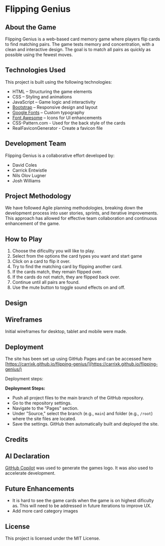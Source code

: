 # Flipping Genius

## About the Game

Flipping Genius is a web-based card memory game where players flip cards to find matching pairs. The game tests memory and concentration, with a clean and interactive design. The goal is to match all pairs as quickly as possible using the fewest moves.

## Technologies Used

This project is built using the following technologies:

- HTML – Structuring the game elements
- CSS – Styling and animations
- JavaScript – Game logic and interactivity
- [Bootstrap](https://getbootstrap.com)  – Responsive design and layout
- [Google Fonts](https://fonts.google.com/)  – Custom typography
- [Font Awesome](https://fontawesome.com/kits/1110908b34/setup?created=yes&hosting=hosted) – Icons for UI enhancements
- CSS-Pattern.com - Used for the back style of the cards
- RealFaviconGenerator - Create a favicon file

## Development Team

Flipping Genius is a collaborative effort developed by:

- David Coles
- Carrick Entwistle
- Nils Olov Lugner
- Josh Williams

## Project Methodology

We have followed Agile planning methodologies, breaking down the development process into user stories, sprints, and iterative improvements. This approach has allowed for effective team collaboration and continuous enhancement of the game.

## How to Play


1. Choose the dificullty you will like to play.
2. Select from the options the card types you want and start game
3. Click on a card to flip it over.
4. Try to find the matching card by flipping another card.
5. If the cards match, they remain flipped over.
6. If the cards do not match, they are flipped back over.
7. Continue until all pairs are found.
8. Use the mute button to toggle sound effects on and off.


## Design


## Wireframes

Initial wireframes for desktop, tablet and mobile were made. 




## Deployment

The site has been set up using GitHub Pages and can be accessed here [https://carrixk.github.io/flipping-genius/](https://carrixk.github.io/flipping-genius/)

Deployment steps:

**Deployment Steps:**
   - Push all project files to the main branch of the GitHub repository.
   - Go to the repository settings.
   - Navigate to the "Pages" section.
   - Under "Source," select the branch (e.g., `main`) and folder (e.g., `/root`) where the site files are located.
   - Save the settings. GitHub then automatically built and deployed the site.



## Credits

## AI Declaration
[GitHub Copilot](https://copilot.github.com) was used to generate the games logo. It was also used to accelerate development. 


## Future Enhancements

- It is hard to see the game cards when the game is on highest dificulty as. This will need to be addressed in future iterations to improve UX.
- Add more card category images

## License

This project is licensed under the MIT License.
